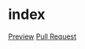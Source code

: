 # index
[Preview](https://loaaary.github.io/index/)
[Pull Request](https://github.com/loaaary/index/pull/1/files)